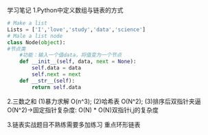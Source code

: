 学习笔记
1.Python中定义数组与链表的方式
```python
# Make a list
Lists = ['I','love','study','data','science']
# Male a list node
class Node(object):
#节点类
    #功能：输入一个值data，将值变为一个节点
    def __init__(self, data, next = None):
        self.data = data
        self.next = next
    def __str__(self):
        return self.data
```
2.三数之和
(1)暴力求解 O(n^3); 
(2)哈希表 O(N^2); 
(3)排序后双指针夹逼 O(N^2)→固定指针复杂度: O(N) * O(N)双指针i,j的复杂度

3.链表实战题目不熟练需要多加练习
重点环形链表 